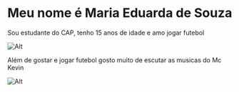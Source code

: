 # Meu nome é Maria Eduarda de Souza

Sou estudante do CAP, tenho 15 anos de idade e amo jogar futebol

![Alt](https://github.com/souzamariaed/souzamariaed/assets/148721871/06a22443-4520-4a04-9cb4-3d9fd6839d91)



Além de gostar e jogar futebol gosto muito de escutar as musicas do Mc Kevin

![Alt](https://github.com/souzamariaed/souzamariaed/assets/148721871/5053ff75-e7d8-485c-bc6a-2229cd7ecc6d)

